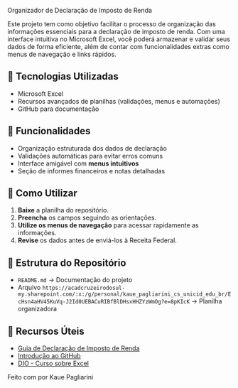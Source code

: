 Organizador de Declaração de Imposto de Renda

Este projeto tem como objetivo facilitar o processo de organização das informações essenciais para a declaração de imposto de renda. Com uma interface intuitiva no Microsoft Excel, você poderá armazenar e validar seus dados de forma eficiente, além de contar com funcionalidades extras como menus de navegação e links rápidos.

## 🚀 Tecnologias Utilizadas

- Microsoft Excel
- Recursos avançados de planilhas (validações, menus e automações)
- GitHub para documentação

## 📜 Funcionalidades

- Organização estruturada dos dados de declaração
- Validações automáticas para evitar erros comuns
- Interface amigável com **menus intuitivos**
- Seção de informes financeiros e notas detalhadas

## 📂 Como Utilizar

1. **Baixe** a planilha do repositório.
2. **Preencha** os campos seguindo as orientações.
3. **Utilize os menus de navegação** para acessar rapidamente as informações.
4. **Revise** os dados antes de enviá-los à Receita Federal.

## 📝 Estrutura do Repositório

- `README.md` → Documentação do projeto
- Arquivo `https://acadcruzeirodosul-my.sharepoint.com/:x:/g/personal/kaue_pagliarini_cs_unicid_edu_br/EcHsn4aHV45KuVq-J2Id0UEBACuRIBfBlDHsxHHZYzWmOg?e=8pKIcK` → Planilha organizadora

## 🔗 Recursos Úteis

- [Guia de Declaração de Imposto de Renda](https://www.gov.br/receitafederal)
- [Introdução ao GitHub](https://docs.github.com)
- [DIO - Curso sobre Excel](https://web.dio.me/)


Feito com por Kaue Pagliarini
